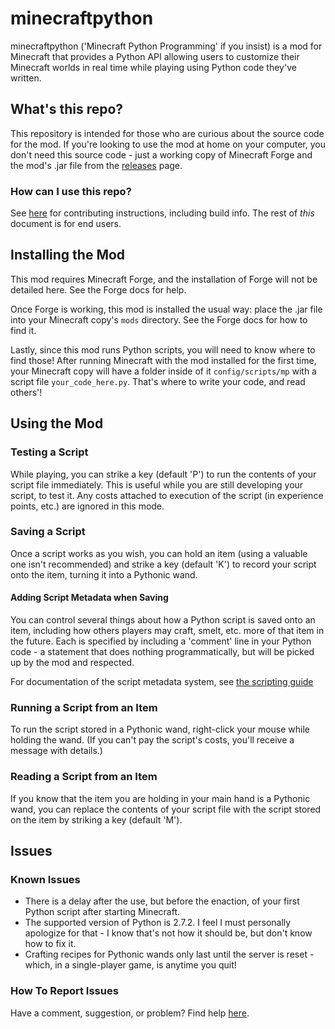 # minecraftpython
minecraftpython ('Minecraft Python Programming' if you insist) is a mod for Minecraft that provides a Python API allowing users to customize their Minecraft worlds in real time while playing using Python code they've written.
## What's this repo?
This repository is intended for those who are curious about the source code for the mod.  If you're looking to use the mod at home on your computer, you don't need this source code - just a working copy of Minecraft Forge and the mod's .jar file from the [releases](https://github.com/minecraftpython/minecraftpython-mc1.12.2/releases) page.
### How can I use this repo?
See [here](https://github.com/minecraftpython/minecraftpython-mc1.12.2/blob/master/CONTRIBUTING.md) for contributing instructions, including build info.  The rest of *this* document is for end users.

## Installing the Mod
This mod requires Minecraft Forge, and the installation of Forge will not be detailed here.  See the Forge docs for help.

Once Forge is working, this mod is installed the usual way: place the .jar file into your Minecraft copy's `mods` directory.  See the Forge docs for how to find it.

Lastly, since this mod runs Python scripts, you will need to know where to find those!  After running Minecraft with the mod installed for the first time, your Minecraft copy will have a folder inside of it `config/scripts/mp` with a script file `your_code_here.py`.  That's where to write your code, and read others'!

## Using the Mod
### Testing a Script
While playing, you can strike a key (default 'P') to run the contents of your script file immediately.  This is useful while you are still developing your script, to test it.  Any costs attached to execution of the script (in experience points, etc.) are ignored in this mode.

### Saving a Script
Once a script works as you wish, you can hold an item (using a valuable one isn't recommended) and strike a key (default 'K') to record your script onto the item, turning it into a Pythonic wand.

#### Adding Script Metadata when Saving
You can control several things about how a Python script is saved onto an item, including how others players may craft, smelt, etc. more of that item in the future.  Each is specified by including a 'comment' line in your Python code - a statement that does nothing programmatically, but will be picked up by the mod and respected.

For documentation of the script metadata system, see [the scripting guide](https://github.com/minecraftpython/minecraftpython-mc1.12.2/blob/master/SCRIPTING.md)
### Running a Script from an Item
To run the script stored in a Pythonic wand, right-click your mouse while holding the wand.  (If you can't pay the script's costs, you'll receive a message with details.)

### Reading a Script from an Item
If you know that the item you are holding in your main hand is a Pythonic wand, you can replace the contents of your script file with the script stored on the item by striking a key (default 'M').

## Issues
### Known Issues
* There is a delay after the use, but before the enaction, of your first Python script after starting Minecraft.  
* The supported version of Python is 2.7.2.  I feel I must personally apologize for that - I know that's not how it should be, but don't know how to fix it.
* Crafting recipes for Pythonic wands only last until the server is reset - which, in a single-player game, is anytime you quit!

### How To Report Issues
Have a comment, suggestion, or problem? Find help [here](https://github.com/minecraftpython/minecraftpython-mc1.12.2/issues).
